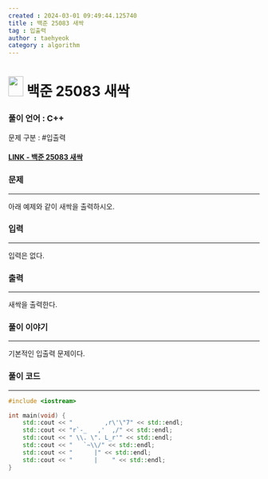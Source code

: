 ```yaml
---
created : 2024-03-01 09:49:44.125740
title : 백준 25083 새싹
tag : 입출력
author : taehyeok
category : algorithm
---
```

# <img src="https://d2gd6pc034wcta.cloudfront.net/tier/1.svg" width="30" height="40"> 백준 25083 새싹


### 풀이 언어 : C++

문제 구분 : #입출력
#### [LINK - 백준 25083 새싹](https://www.acmicpc.net/problem/25083)

### 문제

<hr>


아래 예제와 같이 새싹을 출력하시오.

### 입력

<hr>


입력은 없다.
### 출력

<hr>


새싹을 출력한다.
### 풀이 이야기

<hr>


기본적인 입출력 문제이다.

### 풀이 코드

<hr>


``` c++
#include <iostream>

int main(void) {
    std::cout << "         ,r\'\"7" << std::endl;
    std::cout << "r`-_   ,'  ,/" << std::endl;
    std::cout << " \\. \". L_r'" << std::endl;
    std::cout << "   `~\\/" << std::endl;
    std::cout << "      |" << std::endl;
    std::cout << "      |    " << std::endl;
}
```
